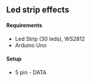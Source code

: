 ## Led strip effects

#### Requirements

 - Led Strip (30 leds), WS2812
 - Arduino Uno

#### Setup
 -  5 pin - DATA